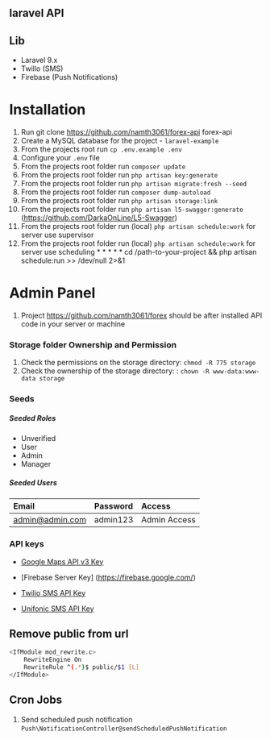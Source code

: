 ## laravel API

## Lib
- Laravel 9.x
- Twillo (SMS)
- Firebase (Push Notifications)

# Installation
1.  Run git clone https://github.com/namth3061/forex-api forex-api
2.  Create a MySQL database for the project - `laravel-example`
3.  From the projects root run `cp .env.example .env`
4.  Configure your `.env` file   
5.  From the projects root folder run `composer update`
6.  From the projects root folder run `php artisan key:generate`
7.  From the projects root folder run `php artisan migrate:fresh --seed`
8.  From the projects root folder run `composer dump-autoload`
9.  From the projects root folder run `php artisan storage:link`
10. From the projects root folder run `php artisan l5-swagger:generate` (https://github.com/DarkaOnLine/L5-Swagger)
11. From the projects root folder run (local) `php artisan schedule:work` for server use supervisor
12. From the projects root folder run (local) `php artisan schedule:work` for server use scheduling * * * * * cd /path-to-your-project && php artisan schedule:run >> /dev/null 2>&1


# Admin Panel 
1. Project https://github.com/namth3061/forex should be after installed API code in your server or machine

### Storage folder Ownership and Permission
1. Check the permissions on the storage directory: `chmod -R 775 storage`    
1. Check the ownership of the storage directory: : `chown -R www-data:www-data storage`

### Seeds
##### Seeded Roles
  * Unverified
  * User
  * Admin
  * Manager

##### Seeded Users

|Email|Password|Access|
|:------------|:------------|:------------|
|admin@admin.com|admin123|Admin Access|

### API keys

-   [Google Maps API v3 Key](https://developers.google.com/maps/documentation/javascript/get-api-key#get-an-api-key)

-   [Firebase Server Key] (https://firebase.google.com/)

-   [Twilio SMS API Key](https://www.twilio.com/blog/create-sms-portal-laravel-php-twilio)

-   [Unifonic SMS API Key](https://docs.unifonic.com/docs/getting-sms-application-1)

## Remove public from url
```bash
<IfModule mod_rewrite.c>
	RewriteEngine On
	RewriteRule ^(.*)$ public/$1 [L]
</IfModule>
```
## Cron Jobs
1. Send scheduled push notification `Push\NotificationController@sendScheduledPushNotification`
 
 
